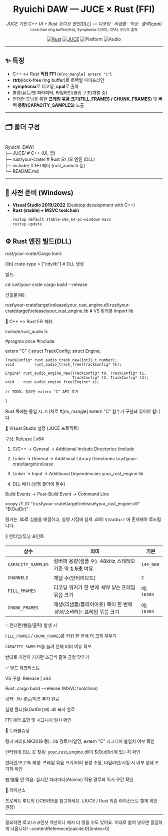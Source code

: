 <h1 align="center">Ryuichi DAW — JUCE × Rust (FFI)</h1>

<p align="center">
  <em>JUCE 기반 C++ UI + Rust 오디오 엔진(DLL) — 디코딩 · 리샘플 · 믹싱 · 출력(cpal)</em><br/>
  <sub>Lock-free ring buffer(rtrb), Symphonia 디코더, CPAL 오디오 출력</sub>
</p>

<p align="center">
  <a href="https://www.rust-lang.org/"><img alt="Rust" src="https://img.shields.io/badge/Rust-stable-blue?logo=rust" /></a>
  <a href="https://juce.com/"><img alt="JUCE" src="https://img.shields.io/badge/JUCE-C%2B%2B-8A2BE2" /></a>
  <img alt="Platform" src="https://img.shields.io/badge/Platform-Windows%20x64-black" />
  <img alt="Audio" src="https://img.shields.io/badge/Audio-48kHz%20stereo-1abc9c" />
</p>

<hr/>

## ✨ 특징
- C++ ↔ Rust **직접 FFI** (`#[no_mangle] extern "C"`)
- **rtrb**(lock-free ring buffer)로 트랙별 파이프라인
- **symphonia**로 디코딩, **cpal**로 출력
- 볼륨/뮤트/팬 파라미터, 타임라인/클립 구조(개발 중)
- 언더런 튜닝을 위한 **프레임 묶음 크기(FILL_FRAMES / CHUNK_FRAMES)** 및 **버퍼 용량(CAPACITY_SAMPLES)** 노출

---

## 🗂️ 폴더 구성
<br/>
Ryuichi_DAW/
<br/>
├─ JUCE/ # C++ (UI, 앱)
<br/>
├─ rust/your-crate/ # Rust 오디오 엔진 (DLL)
<br/>
├─ include/ # FFI 헤더 (rust_audio.h 등)
<br/>
└─ README.md


---

## 🧰 사전 준비 (Windows)
- **Visual Studio 2019/2022** (Desktop development with C++)
- **Rust (stable) + MSVC toolchain**
  ```powershell
  rustup default stable-x86_64-pc-windows-msvc
  rustup update


## ⚙️ Rust 엔진 빌드(DLL)
rust/your-crate/Cargo.toml:

[lib]
crate-type = ["cdylib"]  # DLL 생성


빌드:

cd rust\your-crate
cargo build --release


산출물(예):

rust\your-crate\target\release\your_rust_engine.dll
rust\your-crate\target\release\your_rust_engine.lib   # VS 링커용 import lib

🔗 C++ ↔ Rust FFI 헤더

include/rust_audio.h:

#pragma once
#include <cstdint>

extern "C" {
    struct TrackConfig;
    struct Engine;

    TrackConfig* rust_audio_track_new(int32_t number);
    void         rust_audio_track_free(TrackConfig* tk);

    Engine* rust_audio_engine_new(TrackConfig* t0, TrackConfig* t1,
                                  TrackConfig* t2, TrackConfig* t3);
    void    rust_audio_engine_free(Engine* e);

    // TODO: 필요한 extern "C" API 추가
}


Rust 쪽에는 동일 시그니처로 #[no_mangle] extern "C" 함수가 구현돼 있어야 합니다.

🧩 Visual Studio 설정 (JUCE 프로젝트)

구성: Release | x64

1) C/C++ → General → Additional Include Directories
<repo>\include

2) Linker → General → Additional Library Directories
<repo>\rust\your-crate\target\release

3) Linker → Input → Additional Dependencies
your_rust_engine.lib

4) DLL 배치 (실행 폴더에 필수)

Build Events → Post-Build Event → Command Line

xcopy /Y /D "<repo>\rust\your-crate\target\release\your_rust_engine.dll" "$(OutDir)"


링커는 .lib로 심볼을 해결하고, 실행 시점에 실제 .dll이 <code>$(OutDir)</code> 에 존재해야 로드됩니다.

🎚️ 런타임/튜닝 포인트
<table> <thead><tr><th>상수</th><th>의미</th><th>기본</th></tr></thead> <tbody> <tr> <td><code>CAPACITY_SAMPLES</code></td> <td>링버퍼 용량(샘플 수). 48kHz 스테레오 기준 약 <strong>1.5초</strong> 여유.</td> <td><code>144_000</code></td> </tr> <tr> <td><code>CHANNELS</code></td> <td>채널 수(인터리브드)</td> <td><code>2</code></td> </tr> <tr> <td><code>FILL_FRAMES</code></td> <td>디코딩 워커가 한 번에 <em>채워 넣는</em> 프레임 묶음 크기</td> <td>예: <code>16384</code></td> </tr> <tr> <td><code>CHUNK_FRAMES</code></td> <td>재생(리샘플/플레이아웃) 쪽이 한 번에 <em>생성/소비</em>하는 프레임 묶음 크기</td> <td>예: <code>16384</code></td> </tr> </tbody> </table>

💡 언더런(뻥음/클릭) 발생 시

<code>FILL_FRAMES</code> / <code>CHUNK_FRAMES</code>를 키워 한 번에 더 크게 채우기

<code>CAPACITY_SAMPLES</code>를 늘려 전체 버퍼 여유 확보

반대로 지연이 커지면 조금씩 줄여 균형 맞추기

✅ 빌드 체크리스트

 VS 구성: Release | x64

 Rust: cargo build --release (MSVC toolchain)

 링커: .lib 경로/이름 추가 완료

 실행 폴더($(OutDir))에 .dll 복사 완료

 FFI 헤더 포함 및 시그니처 일치 확인

🐞 트러블슈팅

링커 에러(LNK2019 등): .lib 경로/파일명, extern "C" 시그니처 불일치 여부 확인

런타임에 DLL 못 찾음: your_rust_engine.dll이 $(OutDir)에 있는지 확인

언더런/초고속 재생: 프레임 묶음 크기/버퍼 용량 조정, 타임라인/시킹 시 내부 상태 초기화 확인

팬/볼륨 안 먹음: 실시간 파라미터(Atomic) 적용 경로와 믹서 구간 확인

📜 라이선스

프로젝트 루트의 LICENSE를 참고하세요. (JUCE / Rust 의존 라이선스도 함께 확인 권장)


---

필요하면 로고/스크린샷 섹션이나 배지 더 얹을 수도 있어요. 이대로 붙여 넣으면 깔끔하게 나옵니다!
::contentReference[oaicite:0]{index=0}

